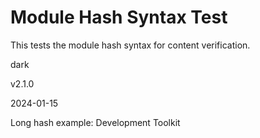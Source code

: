 # Module Hash Syntax Test

This tests the module hash syntax for content verification.

dark

v2.1.0

2024-01-15

Long hash example:
Development Toolkit